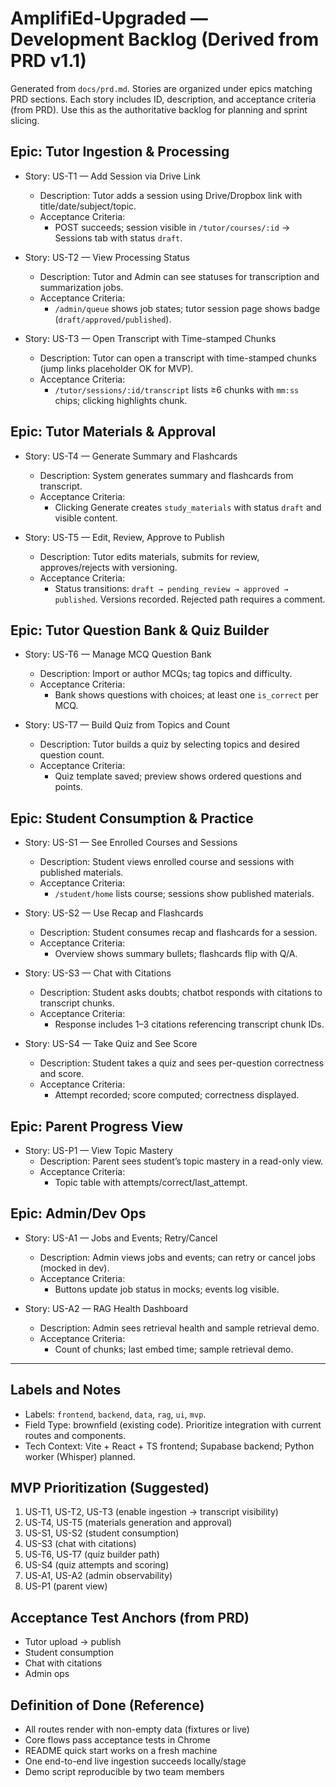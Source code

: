 # AmplifiEd-Upgraded — Development Backlog (Derived from PRD v1.1)

Generated from `docs/prd.md`. Stories are organized under epics matching PRD sections. Each story includes ID, description, and acceptance criteria (from PRD). Use this as the authoritative backlog for planning and sprint slicing.

## Epic: Tutor Ingestion & Processing

- Story: US-T1 — Add Session via Drive Link
  - Description: Tutor adds a session using Drive/Dropbox link with title/date/subject/topic.
  - Acceptance Criteria:
    - POST succeeds; session visible in `/tutor/courses/:id` → Sessions tab with status `draft`.

- Story: US-T2 — View Processing Status
  - Description: Tutor and Admin can see statuses for transcription and summarization jobs.
  - Acceptance Criteria:
    - `/admin/queue` shows job states; tutor session page shows badge (`draft/approved/published`).

- Story: US-T3 — Open Transcript with Time-stamped Chunks
  - Description: Tutor can open a transcript with time-stamped chunks (jump links placeholder OK for MVP).
  - Acceptance Criteria:
    - `/tutor/sessions/:id/transcript` lists ≥6 chunks with `mm:ss` chips; clicking highlights chunk.

## Epic: Tutor Materials & Approval

- Story: US-T4 — Generate Summary and Flashcards
  - Description: System generates summary and flashcards from transcript.
  - Acceptance Criteria:
    - Clicking Generate creates `study_materials` with status `draft` and visible content.

- Story: US-T5 — Edit, Review, Approve to Publish
  - Description: Tutor edits materials, submits for review, approves/rejects with versioning.
  - Acceptance Criteria:
    - Status transitions: `draft → pending_review → approved → published`. Versions recorded. Rejected path requires a comment.

## Epic: Tutor Question Bank & Quiz Builder

- Story: US-T6 — Manage MCQ Question Bank
  - Description: Import or author MCQs; tag topics and difficulty.
  - Acceptance Criteria:
    - Bank shows questions with choices; at least one `is_correct` per MCQ.

- Story: US-T7 — Build Quiz from Topics and Count
  - Description: Tutor builds a quiz by selecting topics and desired question count.
  - Acceptance Criteria:
    - Quiz template saved; preview shows ordered questions and points.

## Epic: Student Consumption & Practice

- Story: US-S1 — See Enrolled Courses and Sessions
  - Description: Student views enrolled course and sessions with published materials.
  - Acceptance Criteria:
    - `/student/home` lists course; sessions show published materials.

- Story: US-S2 — Use Recap and Flashcards
  - Description: Student consumes recap and flashcards for a session.
  - Acceptance Criteria:
    - Overview shows summary bullets; flashcards flip with Q/A.

- Story: US-S3 — Chat with Citations
  - Description: Student asks doubts; chatbot responds with citations to transcript chunks.
  - Acceptance Criteria:
    - Response includes 1–3 citations referencing transcript chunk IDs.

- Story: US-S4 — Take Quiz and See Score
  - Description: Student takes a quiz and sees per-question correctness and score.
  - Acceptance Criteria:
    - Attempt recorded; score computed; correctness displayed.

## Epic: Parent Progress View

- Story: US-P1 — View Topic Mastery
  - Description: Parent sees student’s topic mastery in a read-only view.
  - Acceptance Criteria:
    - Topic table with attempts/correct/last_attempt.

## Epic: Admin/Dev Ops

- Story: US-A1 — Jobs and Events; Retry/Cancel
  - Description: Admin views jobs and events; can retry or cancel jobs (mocked in dev).
  - Acceptance Criteria:
    - Buttons update job status in mocks; events log visible.

- Story: US-A2 — RAG Health Dashboard
  - Description: Admin sees retrieval health and sample retrieval demo.
  - Acceptance Criteria:
    - Count of chunks; last embed time; sample retrieval demo.

---

## Labels and Notes
- Labels: `frontend`, `backend`, `data`, `rag`, `ui`, `mvp`.
- Field Type: brownfield (existing code). Prioritize integration with current routes and components.
- Tech Context: Vite + React + TS frontend; Supabase backend; Python worker (Whisper) planned.

## MVP Prioritization (Suggested)
1. US-T1, US-T2, US-T3 (enable ingestion → transcript visibility)
2. US-T4, US-T5 (materials generation and approval)
3. US-S1, US-S2 (student consumption)
4. US-S3 (chat with citations)
5. US-T6, US-T7 (quiz builder path)
6. US-S4 (quiz attempts and scoring)
7. US-A1, US-A2 (admin observability)
8. US-P1 (parent view)

## Acceptance Test Anchors (from PRD)
- Tutor upload → publish
- Student consumption
- Chat with citations
- Admin ops

## Definition of Done (Reference)
- All routes render with non-empty data (fixtures or live)
- Core flows pass acceptance tests in Chrome
- README quick start works on a fresh machine
- One end-to-end live ingestion succeeds locally/stage
- Demo script reproducible by two team members

